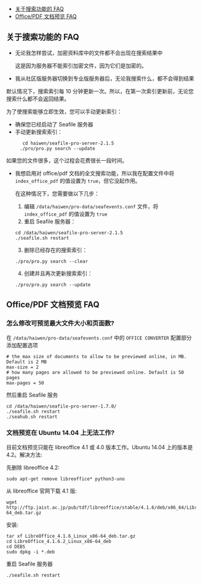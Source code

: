 - [关于搜索功能的 FAQ](#wiki-search-faq)
- [Office/PDF 文档预览 FAQ](#wiki-doc-preview)

## <a id="wiki-search-faq"></a>关于搜索功能的 FAQ ##

- 无论我怎样尝试，加密资料库中的文件都不会出现在搜索结果中 

  这是因为服务器不能索引加密文件，因为它们是加密的。

- 我从社区版服务器切换到专业版服务器后，无论我搜索什么，都不会得到结果

默认情况下，搜索索引每 10 分钟更新一次。所以，在第一次索引更新前，无论您搜索什么都不会返回结果。

  为了使搜索能够立即生效，您可以手动更新索引：

  - 确保您已经启动了 Seafile 服务器
  - 手动更新搜索索引：
```
      cd haiwen/seafile-pro-server-2.1.5
     ./pro/pro.py search --update
```

  如果您的文件很多，这个过程会花费很长一段时间。

- 我想启用对 office/pdf 文档的全文搜索功能，所以我在配置文件中将 `index_office_pdf` 的值设置为 `true`，但它没起作用。

  在这种情况下，您需要做以下几步：
  1. 编辑 `/data/haiwen/pro-data/seafevents.conf` 文件，将 `index_office_pdf` 的值设置为 `true`
  2. 重启 Seafile 服务器：
  ```
  cd /data/haiwen/seafile-pro-server-2.1.5
  ./seafile.sh restart
  ```
  3. 删除已经存在的搜索索引：
  ```
  ./pro/pro.py search --clear
  ```
  4. 创建并且再次更新搜索索引：
  ```
  ./pro/pro.py search --update
  ```


## <a id="wiki-doc-preview"></a>Office/PDF 文档预览 FAQ

### 怎么修改可预览最大文件大小和页面数?

在 `/data/haiwen/pro-data/seafevents.conf` 中的 `OFFICE CONVERTER` 配置部分添加配置选项

```
# the max size of documents to allow to be previewed online, in MB. Default is 2 MB
max-size = 2
# how many pages are allowed to be previewed online. Default is 50 pages
max-pages = 50
```
 
然后重启 Seafile 服务

```
cd /data/haiwen/seafile-pro-server-1.7.0/
./seafile.sh restart
./seahub.sh restart
```

### 文档预览在 Ubuntu 14.04 上无法工作?

目前文档预览只能在 libreoffice 4.1 或 4.0 版本工作。Ubuntu 14.04 上的版本是 4.2。解决方法:

先删除 libreoffice 4.2:
```
sudo apt-get remove libreoffice* python3-uno
```

从 libreoffice 官网下载 4.1 版:
```
wget http://ftp.jaist.ac.jp/pub/tdf/libreoffice/stable/4.1.6/deb/x86_64/LibreOffice_4.1.6_Linux_x86-64_deb.tar.gz
```

安装:
```
tar xf LibreOffice_4.1.6_Linux_x86-64_deb.tar.gz
cd LibreOffice_4.1.6.2_Linux_x86-64_deb
cd DEBS
sudo dpkg -i *.deb
```

重启 Seafile 服务器
```
./seafile.sh restart
```